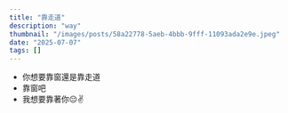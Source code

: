 ```yaml
---
title: "靠走道"
description: "way"
thumbnail: "/images/posts/58a22778-5aeb-4bbb-9fff-11093ada2e9e.jpeg"
date: "2025-07-07"
tags: []
---
```

- 你想要靠窗還是靠走道
- 靠窗吧
- 我想要靠著你😔✌️
